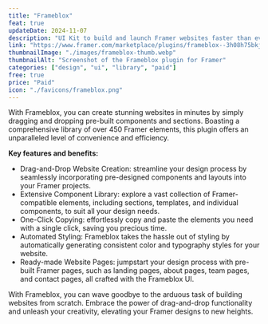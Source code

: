 ```yaml
---
title: "Frameblox"
feat: true
updateDate: 2024-11-07
description: "UI Kit to build and launch Framer websites faster than ever before."
link: "https://www.framer.com/marketplace/plugins/frameblox--3h08h75bkjprpjixajvrpd6gz/?via=julesvcode"
thumbnailImage: "./images/frameblox-thumb.webp"
thumbnailAlt: "Screenshot of the Frameblox plugin for Framer"
categories: ["design", "ui", "library", "paid"]
free: true
price: "Paid"
icon: "./favicons/frameblox.png"
---
```


With Frameblox, you can create stunning websites in minutes by simply dragging and dropping pre-built components and sections. Boasting a comprehensive library of over 450 Framer elements, this plugin offers an unparalleled level of convenience and efficiency.

<b>Key features and benefits:</b>

- Drag-and-Drop Website Creation: streamline your design process by seamlessly incorporating pre-designed components and layouts into your Framer projects.
- Extensive Component Library: explore a vast collection of Framer-compatible elements, including sections, templates, and individual components, to suit all your design needs.
- One-Click Copying: effortlessly copy and paste the elements you need with a single click, saving you precious time.
- Automated Styling: Frameblox takes the hassle out of styling by automatically generating consistent color and typography styles for your website.
- Ready-made Website Pages: jumpstart your design process with pre-built Framer pages, such as landing pages, about pages, team pages, and contact pages, all crafted with the Frameblox UI.

With Frameblox, you can wave goodbye to the arduous task of building websites from scratch. Embrace the power of drag-and-drop functionality and unleash your creativity, elevating your Framer designs to new heights.